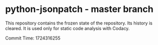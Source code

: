 # python-jsonpatch - master branch

This repository contains the frozen state of the repository.
Its history is cleared. It is used only for static code
analysis with Codacy.

Commit Time: 1724316255